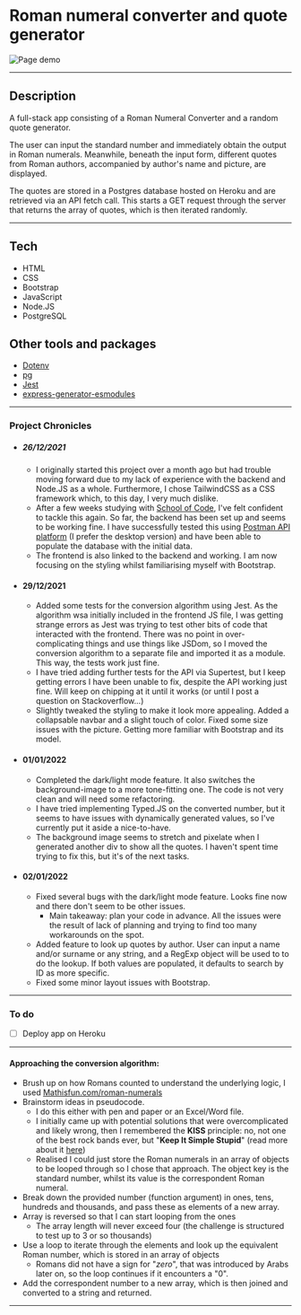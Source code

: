 # Roman numeral converter and quote generator

![Page demo](./public/images/demo4.gif)

 ---

## Description
A full-stack app consisting of a Roman Numeral Converter and a random quote generator.

The user can input the standard number and immediately obtain the output in Roman numerals. Meanwhile, beneath the input form, different quotes from Roman authors, accompanied by author's name and picture, are displayed.

The quotes are stored in a Postgres database hosted on Heroku and are retrieved via an API fetch call. This starts a GET request through the server that returns the array of quotes, which is then iterated randomly.

---

## Tech

- HTML
- CSS
- Bootstrap
- JavaScript
- Node.JS
- PostgreSQL

## Other tools and packages

- [Dotenv](https://www.npmjs.com/package/dotenv)
- [pg](https://www.npmjs.com/package/pg)
- [Jest](https://jestjs.io/)
- [express-generator-esmodules](https://www.npmjs.com/package/express-generator-esmodules)

---
### Project Chronicles

- ##### 26/12/2021
  - I originally started this project over a month ago but had trouble moving forward due to my lack of experience with the backend and Node.JS as a whole. Furthermore, I chose TailwindCSS as a CSS framework which, to this day, I very much dislike.
  - After a few weeks studying with [School of Code](https://www.schoolofcode.co.uk/), I've felt confident to tackle this again. So far, the backend has been set up and seems to be working fine. I have successfully tested this using [Postman API platform](https://www.postman.com/) (I prefer the desktop version) and have been able to populate the database with the initial data. 
  - The frontend is also linked to the backend and working. I am now focusing on the styling whilst familiarising myself with Bootstrap. 

- #### 29/12/2021
  - Added some tests for the conversion algorithm using Jest. As the algorithm wsa initially included in the frontend JS file, I was getting strange errors as Jest was trying to test other bits of code that interacted with the frontend. There was no point in over-complicating things and use things like JSDom, so I moved the conversion algorithm to a separate file and imported it as a module. This way, the tests work just fine. 
  - I have tried adding further tests for the API via Supertest, but I keep getting errors I have been unable to fix, despite the API working just fine. Will keep on chipping at it until it works (or until I post a question on Stackoverflow...)
  - Slightly tweaked the styling to make it look more appealing. Added a collapsable navbar and a slight touch of color. Fixed some size issues with the picture. Getting more familiar with Bootstrap and its model.

- #### 01/01/2022
  - Completed the dark/light mode feature. It also switches the background-image to a more tone-fitting one. The code is not very clean and will need some refactoring.
  - I have tried implementing Typed.JS on the converted number, but it seems to have issues with dynamically generated values, so I've currently put it aside a nice-to-have. 
  - The background image seems to stretch and pixelate when I generated another div to show all the quotes. I haven't spent time trying to fix this, but it's of the next tasks.

- #### 02/01/2022
  - Fixed several bugs with the dark/light mode feature. Looks fine now and there don't seem to be other issues. 
    - Main takeaway: plan your code in advance. All the issues were the result of lack of planning and trying to find too many workarounds on the spot.
  - Added feature to look up quotes by author. User can input a name and/or surname or any string, and a RegExp object will be used to to do the lookup. If both values are populated, it defaults to search by ID as more specific.
  - Fixed some minor layout issues with Bootstrap.

---
### To do
  - [ ] Deploy app on Heroku
---

 #### Approaching the conversion algorithm:

 - Brush up on how Romans counted to understand the underlying logic, I used [Mathisfun.com/roman-numerals](https://www.mathsisfun.com/roman-numerals.html)
 - Brainstorm ideas in pseudocode.
    - I do this either with pen and paper or an Excel/Word file.
    - I initially came up with potential solutions that were overcomplicated and likely wrong, then I remembered the __KISS__ principle: no, not one of the best rock bands ever, but "__Keep It Simple Stupid__" (read more about it [here](https://en.wikipedia.org/wiki/KISS_principle))
    - Realised I could just store the Roman numerals in an array of objects to be looped through so I chose that approach. The object key is the standard number, whilst its value is the correspondent Roman numeral.
 - Break down the provided number (function argument) in ones, tens, hundreds and thousands, and pass these as elements of a new array.
 - Array is reversed so that I can start looping from the ones
    - The array length will never exceed four (the challenge is structured to test up to 3 or so thousands)
 - Use a loop to iterate through the elements and look up the equivalent Roman number, which is stored in an array of objects
    - Romans did not have a sign for "_zero_", that was introduced by Arabs later on, so the loop continues if it encounters a "0".
 - Add the correspondent number to a new array, which is then joined and converted to a string and returned.

----


 